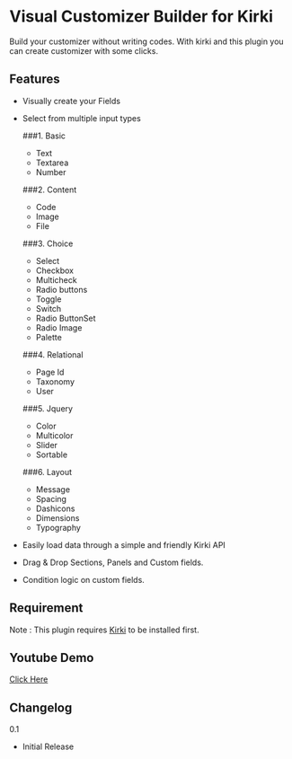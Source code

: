 # Visual Customizer Builder for Kirki

Build your customizer without writing codes. With kirki and this plugin you can create customizer with some clicks.

## Features

* Visually create your Fields
* Select from multiple input types 

  ###1. Basic
    * Text
    * Textarea
    * Number
    
  ###2. Content
    * Code
    * Image
    * File
    
  ###3. Choice
    * Select
    * Checkbox
    * Multicheck
    * Radio buttons
    * Toggle
    * Switch
    * Radio ButtonSet
    * Radio Image
    * Palette
    
  ###4. Relational
    * Page Id
    * Taxonomy
    * User
    
  ###5. Jquery
    * Color
    * Multicolor
    * Slider
    * Sortable
    
  ###6. Layout
    * Message
    * Spacing
    * Dashicons
    * Dimensions
    * Typography
    
* Easily load data through a simple and friendly Kirki API

* Drag & Drop Sections, Panels and Custom fields.

* Condition logic on custom fields.

## Requirement
Note : This plugin requires [Kirki](https://wordpress.org/plugins/kirki/) to be installed first.

## Youtube Demo
[Click Here](https://www.youtube.com/watch?v=HR79EnXFtg4)

## Changelog
0.1
* Initial Release
